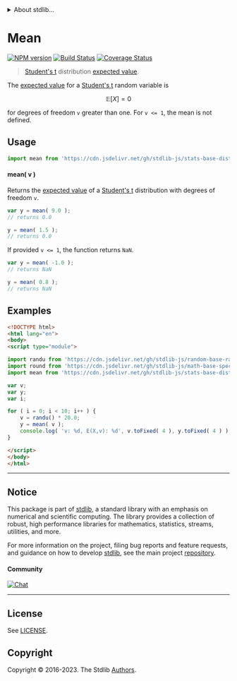 <!--

@license Apache-2.0

Copyright (c) 2018 The Stdlib Authors.

Licensed under the Apache License, Version 2.0 (the "License");
you may not use this file except in compliance with the License.
You may obtain a copy of the License at

   http://www.apache.org/licenses/LICENSE-2.0

Unless required by applicable law or agreed to in writing, software
distributed under the License is distributed on an "AS IS" BASIS,
WITHOUT WARRANTIES OR CONDITIONS OF ANY KIND, either express or implied.
See the License for the specific language governing permissions and
limitations under the License.

-->


<details>
  <summary>
    About stdlib...
  </summary>
  <p>We believe in a future in which the web is a preferred environment for numerical computation. To help realize this future, we've built stdlib. stdlib is a standard library, with an emphasis on numerical and scientific computation, written in JavaScript (and C) for execution in browsers and in Node.js.</p>
  <p>The library is fully decomposable, being architected in such a way that you can swap out and mix and match APIs and functionality to cater to your exact preferences and use cases.</p>
  <p>When you use stdlib, you can be absolutely certain that you are using the most thorough, rigorous, well-written, studied, documented, tested, measured, and high-quality code out there.</p>
  <p>To join us in bringing numerical computing to the web, get started by checking us out on <a href="https://github.com/stdlib-js/stdlib">GitHub</a>, and please consider <a href="https://opencollective.com/stdlib">financially supporting stdlib</a>. We greatly appreciate your continued support!</p>
</details>

# Mean

[![NPM version][npm-image]][npm-url] [![Build Status][test-image]][test-url] [![Coverage Status][coverage-image]][coverage-url] <!-- [![dependencies][dependencies-image]][dependencies-url] -->

> [Student's t][t-distribution] distribution [expected value][expected-value].

<!-- Section to include introductory text. Make sure to keep an empty line after the intro `section` element and another before the `/section` close. -->

<section class="intro">

The [expected value][expected-value] for a [Student's t][t-distribution] random variable is

<!-- <equation class="equation" label="eq:t_expectation" align="center" raw="\mathbb{E}\left[ X \right] = 0" alt="Expected value for a Student's t distribution."> -->

```math
\mathbb{E}\left[ X \right] = 0
```

<!-- <div class="equation" align="center" data-raw-text="\mathbb{E}\left[ X \right] = 0" data-equation="eq:t_expectation">
    <img src="https://cdn.jsdelivr.net/gh/stdlib-js/stdlib@51534079fef45e990850102147e8945fb023d1d0/lib/node_modules/@stdlib/stats/base/dists/t/mean/docs/img/equation_t_expectation.svg" alt="Expected value for a Student's t distribution.">
    <br>
</div> -->

<!-- </equation> -->

for degrees of freedom `v` greater than one. For `v <= 1`, the mean is not defined.

</section>

<!-- /.intro -->

<!-- Package usage documentation. -->



<section class="usage">

## Usage

```javascript
import mean from 'https://cdn.jsdelivr.net/gh/stdlib-js/stats-base-dists-t-mean@esm/index.mjs';
```

#### mean( v )

Returns the [expected value][expected-value] of a [Student's t][t-distribution] distribution with degrees of freedom `v`.

```javascript
var y = mean( 9.0 );
// returns 0.0

y = mean( 1.5 );
// returns 0.0
```

If provided `v <= 1`, the function returns `NaN`.

```javascript
var y = mean( -1.0 );
// returns NaN

y = mean( 0.8 );
// returns NaN
```

</section>

<!-- /.usage -->

<!-- Package usage notes. Make sure to keep an empty line after the `section` element and another before the `/section` close. -->

<section class="notes">

</section>

<!-- /.notes -->

<!-- Package usage examples. -->

<section class="examples">

## Examples

<!-- eslint no-undef: "error" -->

```html
<!DOCTYPE html>
<html lang="en">
<body>
<script type="module">

import randu from 'https://cdn.jsdelivr.net/gh/stdlib-js/random-base-randu@esm/index.mjs';
import round from 'https://cdn.jsdelivr.net/gh/stdlib-js/math-base-special-round@esm/index.mjs';
import mean from 'https://cdn.jsdelivr.net/gh/stdlib-js/stats-base-dists-t-mean@esm/index.mjs';

var v;
var y;
var i;

for ( i = 0; i < 10; i++ ) {
    v = randu() * 20.0;
    y = mean( v );
    console.log( 'v: %d, E(X,v): %d', v.toFixed( 4 ), y.toFixed( 4 ) );
}

</script>
</body>
</html>
```

</section>

<!-- /.examples -->

<!-- Section to include cited references. If references are included, add a horizontal rule *before* the section. Make sure to keep an empty line after the `section` element and another before the `/section` close. -->

<section class="references">

</section>

<!-- /.references -->

<!-- Section for related `stdlib` packages. Do not manually edit this section, as it is automatically populated. -->

<section class="related">

</section>

<!-- /.related -->

<!-- Section for all links. Make sure to keep an empty line after the `section` element and another before the `/section` close. -->


<section class="main-repo" >

* * *

## Notice

This package is part of [stdlib][stdlib], a standard library with an emphasis on numerical and scientific computing. The library provides a collection of robust, high performance libraries for mathematics, statistics, streams, utilities, and more.

For more information on the project, filing bug reports and feature requests, and guidance on how to develop [stdlib][stdlib], see the main project [repository][stdlib].

#### Community

[![Chat][chat-image]][chat-url]

---

## License

See [LICENSE][stdlib-license].


## Copyright

Copyright &copy; 2016-2023. The Stdlib [Authors][stdlib-authors].

</section>

<!-- /.stdlib -->

<!-- Section for all links. Make sure to keep an empty line after the `section` element and another before the `/section` close. -->

<section class="links">

[npm-image]: http://img.shields.io/npm/v/@stdlib/stats-base-dists-t-mean.svg
[npm-url]: https://npmjs.org/package/@stdlib/stats-base-dists-t-mean

[test-image]: https://github.com/stdlib-js/stats-base-dists-t-mean/actions/workflows/test.yml/badge.svg?branch=v0.1.0
[test-url]: https://github.com/stdlib-js/stats-base-dists-t-mean/actions/workflows/test.yml?query=branch:v0.1.0

[coverage-image]: https://img.shields.io/codecov/c/github/stdlib-js/stats-base-dists-t-mean/main.svg
[coverage-url]: https://codecov.io/github/stdlib-js/stats-base-dists-t-mean?branch=main

<!--

[dependencies-image]: https://img.shields.io/david/stdlib-js/stats-base-dists-t-mean.svg
[dependencies-url]: https://david-dm.org/stdlib-js/stats-base-dists-t-mean/main

-->

[chat-image]: https://img.shields.io/gitter/room/stdlib-js/stdlib.svg
[chat-url]: https://app.gitter.im/#/room/#stdlib-js_stdlib:gitter.im

[stdlib]: https://github.com/stdlib-js/stdlib

[stdlib-authors]: https://github.com/stdlib-js/stdlib/graphs/contributors

[umd]: https://github.com/umdjs/umd
[es-module]: https://developer.mozilla.org/en-US/docs/Web/JavaScript/Guide/Modules

[deno-url]: https://github.com/stdlib-js/stats-base-dists-t-mean/tree/deno
[umd-url]: https://github.com/stdlib-js/stats-base-dists-t-mean/tree/umd
[esm-url]: https://github.com/stdlib-js/stats-base-dists-t-mean/tree/esm
[branches-url]: https://github.com/stdlib-js/stats-base-dists-t-mean/blob/main/branches.md

[stdlib-license]: https://raw.githubusercontent.com/stdlib-js/stats-base-dists-t-mean/main/LICENSE

[t-distribution]: https://en.wikipedia.org/wiki/Student%27s_t-distribution

[expected-value]: https://en.wikipedia.org/wiki/Expected_value

</section>

<!-- /.links -->
